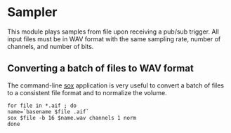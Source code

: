 # Sampler

This module plays samples from file upon receiving a pub/sub trigger. All input files must be in WAV format with the same sampling rate, number of channels, and number of bits.

## Converting a batch of files to WAV format

The command-line [sox](http://sox.sourceforge.net) application is very useful to convert a batch of files to a consistent file format and to normalize the volume.

```
for file in *.aif ; do
name=`basename $file .aif`
sox $file -b 16 $name.wav channels 1 norm
done
```
